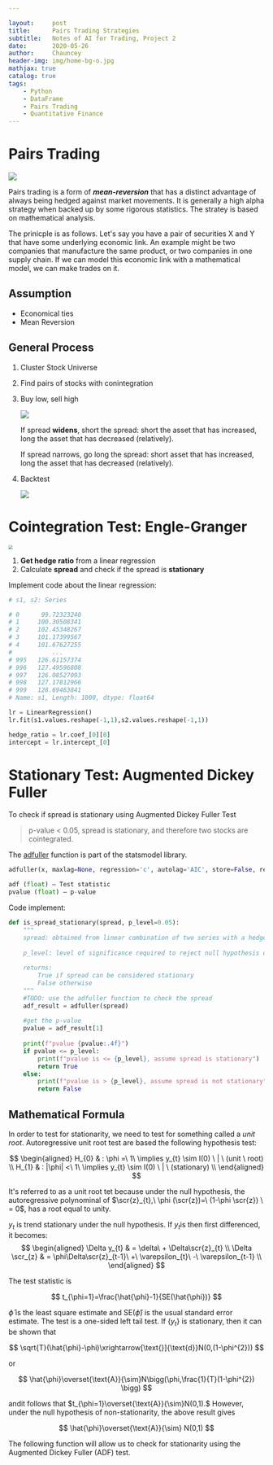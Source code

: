 ```yaml
---

layout:     post
title:      Pairs Trading Strategies
subtitle:   Notes of AI for Trading, Project 2
date:       2020-05-26
author:     Chauncey
header-img: img/home-bg-o.jpg
mathjax: true
catalog: true
tags:
    - Python
    - DataFrame
    - Pairs Trading
    - Quantitative Finance
---
```


# Pairs Trading

![](https://raw.githubusercontent.com/ChaunceyDong/ChaunceyDong.github.io/master/_posts_img/20200528022239.png)

Pairs trading is a form of ***mean-reversion*** that has a distinct advantage of always being hedged against market movements. It is generally a high alpha strategy when backed up by some rigorous statistics. The stratey is based on mathematical analysis.

The prinicple is as follows. Let's say you have a pair of securities X and Y that have some underlying economic link. An example might be two companies that manufacture the same product, or two companies in one supply chain. If we can model this economic link with a mathematical model, we can make trades on it.

## Assumption

- Economical ties
- Mean Reversion

## General Process

1. Cluster Stock Universe

2. Find pairs of stocks with conintegration

3. Buy low, sell high

   ![](https://raw.githubusercontent.com/ChaunceyDong/ChaunceyDong.github.io/master/_posts_img/20200529010545.png)

   If spread **widens**, short the spread: short the asset that has increased, long the asset that has decreased (relatively).

   If spread narrows, go long the spread: short asset that has increased, long the asset that has decreased (relatively).

4. Backtest

   ![](https://raw.githubusercontent.com/ChaunceyDong/ChaunceyDong.github.io/master/_posts_img/20200529012707.png)

   

   

   

# Cointegration Test: Engle-Granger

<img src="https://raw.githubusercontent.com/ChaunceyDong/ChaunceyDong.github.io/master/_posts_img/image-20200528224338802.png" style="zoom:50%;" />



1. **Get hedge ratio** from a linear regression
2. Calculate **spread** and check if the spread is **stationary**

Implement code about the linear regression:

```python
# s1, s2: Series

# 0      99.72323240
# 1     100.30508341
# 2     102.45348267
# 3     101.17399567
# 4     101.67627255
#           ...     
# 995   126.61157374
# 996   127.49596808
# 997   126.08527093
# 998   127.17812966
# 999   128.69463841
# Name: s1, Length: 1000, dtype: float64

lr = LinearRegression()
lr.fit(s1.values.reshape(-1,1),s2.values.reshape(-1,1))

hedge_ratio = lr.coef_[0][0]
intercept = lr.intercept_[0]
```

# Stationary Test: Augmented Dickey Fuller

To check if spread is stationary using Augmented Dickey Fuller Test

> p-value < 0.05, spread is stationary, and therefore two stocks are cointegrated.

The [adfuller](http://www.statsmodels.org/dev/generated/statsmodels.tsa.stattools.adfuller.html) function is part of the statsmodel library.

```python
adfuller(x, maxlag=None, regression='c', autolag='AIC', store=False, regresults=False)[source]

adf (float) – Test statistic
pvalue (float) – p-value
```

Code implement:

```python
def is_spread_stationary(spread, p_level=0.05):
    """
    spread: obtained from linear combination of two series with a hedge ratio
    
    p_level: level of significance required to reject null hypothesis of non-stationarity
    
    returns:
        True if spread can be considered stationary
        False otherwise
    """
    #TODO: use the adfuller function to check the spread
    adf_result = adfuller(spread)    
    
    #get the p-value
    pvalue = adf_result[1]
    
    print(f"pvalue {pvalue:.4f}")
    if pvalue <= p_level:
        print(f"pvalue is <= {p_level}, assume spread is stationary")
        return True
    else:
        print(f"pvalue is > {p_level}, assume spread is not stationary")
        return False
```

## Mathematical Formula 

In order to test for stationarity, we need to test for something called a *unit root*. Autoregressive unit root test are based the following hypothesis test:

$$
\begin{aligned}
H_{0} & : \phi =\ 1\ \implies y_{t} \sim I(0) \ | \ (unit \ root) \\
H_{1} & : |\phi| <\ 1\ \implies y_{t} \sim I(0) \ | \ (stationary)  \\
\end{aligned}
$$

It's referred to as a unit root tet because under the null hypothesis, the autoregressive polynominal of $\scr{z}_{t},\ \phi (\scr{z})=\ (1-\phi \scr{z}) \ = 0$, has a root equal to unity. 

$y_{t}$ is trend stationary under the null hypothesis. If $y_{t}$is then first differenced, it becomes:
$$
\begin{aligned}
\Delta y_{t} & = \delta\ + \Delta\scr{z}_{t} \\
\Delta \scr_{z} & = \phi\Delta\scr{z}_{t-1}\ +\ \varepsilon_{t}\ -\ \varepsilon_{t-1} \\
\end{aligned}
$$




The test statistic is

$$
t_{\phi=1}=\frac{\hat{\phi}-1}{SE(\hat{\phi})}
$$



$\hat{\phi}$ is the least square estimate and SE($\hat{\phi}$) is the usual standard error estimate. The test is a one-sided left tail test. If {$y_{t}$} is stationary, then it can be shown that

$$
\sqrt{T}(\hat{\phi}-\phi)\xrightarrow[\text{}]{\text{d}}N(0,(1-\phi^{2}))
$$

or 

$$
\hat{\phi}\overset{\text{A}}{\sim}N\bigg(\phi,\frac{1}{T}(1-\phi^{2}) \bigg)
$$

andit follows that $t_{\phi=1}\overset{\text{A}}{\sim}N(0,1).$ However, under the null hypothesis of non-stationarity, the above result gives

$$
\hat{\phi}\overset{\text{A}}{\sim} N(0,1)
$$

The following function will allow us to check for stationarity using the Augmented Dickey Fuller (ADF) test.























